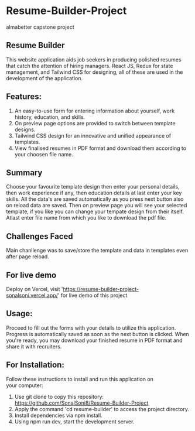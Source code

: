 # Resume-Builder-Project
almabetter capstone project
 
Resume Builder
-----------------------------
This website application aids job seekers in producing polished resumes that catch the attention of hiring managers. 
React JS, Redux for state management, and Tailwind CSS for designing, all of these are used in the development of the application.

Features: 
---------------------------------------------------------------------------------------------------------------------------------------------------------------
1. An easy-to-use form for entering information about yourself, work history, education, and skills.
2. On preview page options are provided to switch between template designs.
3. Tailwind CSS design for an innovative and unified appearance of templates.
4. View finalised resumes in PDF format and download them according to your choosen file name.

Summary
---------------------------------------------------------------------------------------------------------------------------------------------------------------
Choose your favourite template design then enter your personal details, then work experience if any, then education details at last enter your key skills. All the data's are saved automatically as you press next button also on reload data are saved. Then on preview page you will see your selected template, if you like you can change your tempate design from their itself.
Atlast enter file name from which you like to download the pdf file.

Challenges Faced
---------------------------------------------------------------------------------------------------------------------------------------------------------------
Main chanllenge was to save/store the template and data in templates even after page reload.

For live demo
---------------------------------------------------------------------------------------------------------------------------------------------------------------
Deploy on Vercel, visit 'https://resume-builder-project-sonalsoni.vercel.app/' for live demo of this project

Usage:
---------------------------------------------------------------------------------------------------------------------------------------------------------------
Proceed to fill out the forms with your details to utilize this application. Progress is automatically saved as soon as the next button is clicked. When you're ready, you may download your finished resume in PDF format and share it with recruiters.

For Installation:
---------------------------------------------------------------------------------------------------------------------------------------------------------------
Follow these instructions to install and run this application on your computer:
1. Use git clone to copy this repository: https://github.com/SonalSoni8/Resume-Builder-Project
2. Apply the command 'cd resume-builder' to access the project directory.
3. Install dependencies via npm install.
4. Using npm run dev, start the development server.
